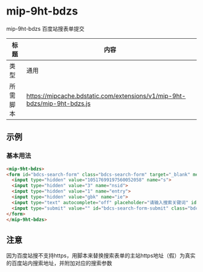 # mip-9ht-bdzs

mip-9ht-bdzs 百度站搜表单提交

标题|内容
----|----
类型|通用
所需脚本|https://mipcache.bdstatic.com/extensions/v1/mip-9ht-bdzs/mip-9ht-bdzs.js

## 示例

### 基本用法
```html
<mip-9ht-bdzs>
<form id="bdcs-search-form" class="bdcs-search-form" target="_blank" method="get" action="https://m.9ht.com">
  <input type="hidden" value="10517699197560052058" name="s">
  <input type="hidden" value="3" name="nsid">
  <input type="hidden" value="1" name="entry">
  <input type="hidden" value="gbk" name="ie">
  <input type="text" autocomplete="off" placeholder="请输入搜索关键词" id="bdcs-search-form-input" class="bdcs-search-form-input" name="q">
  <input type="submit" value="" id="bdcs-search-form-submit" class="bdcs-search-form-submit ">
</form>
</mip-9ht-bdzs>
```

## 注意
因为百度站搜不支持https，用脚本来替换搜索表单的主站https地址（假）为真实的百度站内搜索地址，并附加对应的搜索参数
